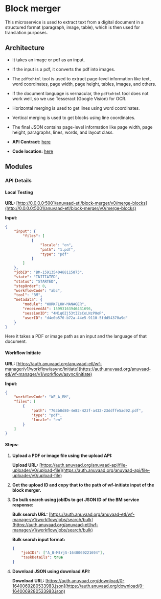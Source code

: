 # Block merger

This microservice is used to extract text from a digital document in a structured format (paragraph, image, table), which is then used for translation purposes.

## Architecture

- It takes an image or pdf as an input.
- If the input is a pdf, it converts the pdf into images.
- The `pdftohtml` tool is used to extract page-level information like text, word coordinates, page width, page height, tables, images, and others.
- If the document language is vernacular, the `pdftohtml` tool does not work well, so we use Tesseract (Google Vision) for OCR.
- Horizontal merging is used to get lines using word coordinates.
- Vertical merging is used to get blocks using line coordinates.
- The final JSON contains page-level information like page width, page height, paragraphs, lines, words, and layout class. 

- **API Contract:** [here](#)
- **Code location:** [here](#)


## Modules

### API Details

#### Local Testing

**URL:** [http://0.0.0.0:5001/anuvaad-etl/block-merger/v0/merge-blocks](http://0.0.0.0:5001/anuvaad-etl/block-merger/v0/merge-blocks)

**Input:**

```json
{
    "input": {
        "files": [
            {
                "locale": "en",
                "path": "1.pdf",
                "type": "pdf"
            }
        ]
    },
    "jobID": "BM-15913540488115873",
    "state": "INITIATED",
    "status": "STARTED",
    "stepOrder": 0,
    "workflowCode": "abc",
    "tool": "BM",
    "metadata": { 
        "module": "WORKFLOW-MANAGER",
        "receivedAt": 15993163946431696,
        "sessionID": "4M1qOZj53tIZsCoLNzP0oP",
        "userID": "d4e0b570-b72a-44e5-9110-5fdd54370a9d"
    }
}
```

Here it takes a PDF or image path as an input and the language of that document.

#### Workflow Initiate

**URL:** [https://auth.anuvaad.org/anuvaad-etl/wf-manager/v1/workflow/async/initiate](https://auth.anuvaad.org/anuvaad-etl/wf-manager/v1/workflow/async/initiate)

**Input:**

```json
{
    "workflowCode": "WF_A_BM",
    "files": [
        {
            "path": "763b0d80-4e82-423f-a432-23ddffe5ad92.pdf",
            "type": "pdf",
            "locale": "en"
        }
    ]
}
```

#### Steps:

1. **Upload a PDF or image file using the upload API:**

    **Upload URL:** [https://auth.anuvaad.org/anuvaad-api/file-uploader/v0/upload-file](https://auth.anuvaad.org/anuvaad-api/file-uploader/v0/upload-file)

2. **Get the upload ID and copy that to the path of wf-initiate input of the block merger.**

3. **Do bulk search using jobIDs to get JSON ID of the BM service response:**

    **Bulk search URL:** [https://auth.anuvaad.org/anuvaad-etl/wf-manager/v1/workflow/jobs/search/bulk](https://auth.anuvaad.org/anuvaad-etl/wf-manager/v1/workflow/jobs/search/bulk)

    **Bulk search input format:**

    ```json
    {
        "jobIDs": ["A_B-MtrjS-1640069221694"],
        "taskDetails": true
    }
    ```

4. **Download JSON using download API:**

    **Download URL:** [https://auth.anuvaad.org/download/0-1640069280533983.json](https://auth.anuvaad.org/download/0-1640069280533983.json)
